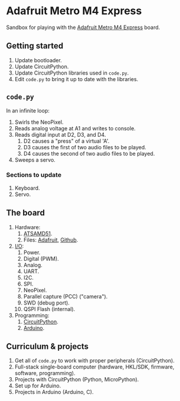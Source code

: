 # Adafruit Metro M4 Express

Sandbox for playing with the [Adafruit Metro M4 Express](https://learn.adafruit.com/adafruit-metro-m4-express-featuring-atsamd51) board.

## Getting started

1. Update bootloader.  
2. Update CircuitPython.  
3. Update CircuitPython libraries used in `code.py`.  
4. Edit `code.py` to bring it up to date with the libraries.  

## `code.py`

In an infinite loop:
1. Swirls the NeoPixel.  
2. Reads analog voltage at A1 and writes to console.  
3. Reads digital input at D2, D3, and D4.  
   1. D2 causes a "press" of a virtual 'A'.  
   2. D3 causes the first of two audio files to be played.  
   3. D4 causes the second of two audio files to be played.  
4. Sweeps a servo.  

### Sections to update

1. Keyboard.  
2. Servo.  

## The board

1. Hardware:
   1. [ATSAMD51](https://www.microchip.com/en-us/product/ATSAMD51G19A#).
   2. Files: [Adafruit](https://learn.adafruit.com/adafruit-metro-m4-express-featuring-atsamd51/downloads), [Github](https://github.com/adafruit/Adafruit-Metro-M4-Express-PCB).
3. [I/O](https://learn.adafruit.com/adafruit-metro-m4-express-featuring-atsamd51/pinouts):
   1. Power.  
   2. Digital (PWM).  
   3. Analog.  
   4. UART.  
   5. I2C.  
   6. SPI.  
   7. NeoPixel. 
   8. Parallel capture (PCC) ("camera").  
   9. SWD (debug port).  
   10. QSPI Flash (internal).
4. Programming:
   1. [CircuitPython](https://learn.adafruit.com/adafruit-metro-m4-express-featuring-atsamd51/circuitpython).  
   2. [Arduino](https://learn.adafruit.com/adafruit-metro-m4-express-featuring-atsamd51/setup).  

## Curriculum & projects

1. Get all of `code.py` to work with proper peripherals (CircuitPython).  
2. Full-stack single-board computer (hardware, HKL/SDK, firmware, software, programming).  
3. Projects with CircuitPython (Python, MicroPython).  
4. Set up for Arduino.  
5. Projects in Arduino (Arduino, C). 
